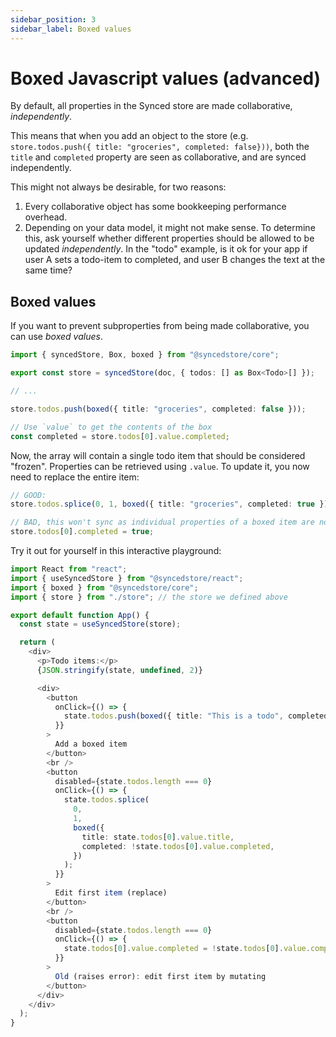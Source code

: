 ```yaml
---
sidebar_position: 3
sidebar_label: Boxed values
---
```


# Boxed Javascript values (advanced)

By default, all properties in the Synced store are made collaborative, _independently_.

This means that when you add an object to the store (e.g. `store.todos.push({ title: "groceries", completed: false}))`, both the `title` and `completed` property are seen as collaborative, and are synced independently.

This might not always be desirable, for two reasons:

1. Every collaborative object has some bookkeeping performance overhead.
2. Depending on your data model, it might not make sense. To determine this, ask yourself whether different properties should be allowed to be updated _independently_. In the "todo" example, is it ok for your app if user A sets a todo-item to completed, and user B changes the text at the same time?

## Boxed values

If you want to prevent subproperties from being made collaborative, you can use _boxed values_.

```typescript
import { syncedStore, Box, boxed } from "@syncedstore/core";

export const store = syncedStore(doc, { todos: [] as Box<Todo>[] });

// ...

store.todos.push(boxed({ title: "groceries", completed: false }));

// Use `value` to get the contents of the box
const completed = store.todos[0].value.completed;
```

Now, the array will contain a single todo item that should be considered "frozen". Properties can be retrieved using `.value`. To update it, you now need to replace the entire item:

```typescript
// GOOD:
store.todos.splice(0, 1, boxed({ title: "groceries", completed: true }));

// BAD, this won't sync as individual properties of a boxed item are not collaborative
store.todos[0].completed = true;
```

Try it out for yourself in this interactive playground:

```typescript live
import React from "react";
import { useSyncedStore } from "@syncedstore/react";
import { boxed } from "@syncedstore/core";
import { store } from "./store"; // the store we defined above

export default function App() {
  const state = useSyncedStore(store);

  return (
    <div>
      <p>Todo items:</p>
      {JSON.stringify(state, undefined, 2)}

      <div>
        <button
          onClick={() => {
            state.todos.push(boxed({ title: "This is a todo", completed: false }));
          }}
        >
          Add a boxed item
        </button>
        <br />
        <button
          disabled={state.todos.length === 0}
          onClick={() => {
            state.todos.splice(
              0,
              1,
              boxed({
                title: state.todos[0].value.title,
                completed: !state.todos[0].value.completed,
              })
            );
          }}
        >
          Edit first item (replace)
        </button>
        <br />
        <button
          disabled={state.todos.length === 0}
          onClick={() => {
            state.todos[0].value.completed = !state.todos[0].value.completed;
          }}
        >
          Old (raises error): edit first item by mutating
        </button>
      </div>
    </div>
  );
}
```
